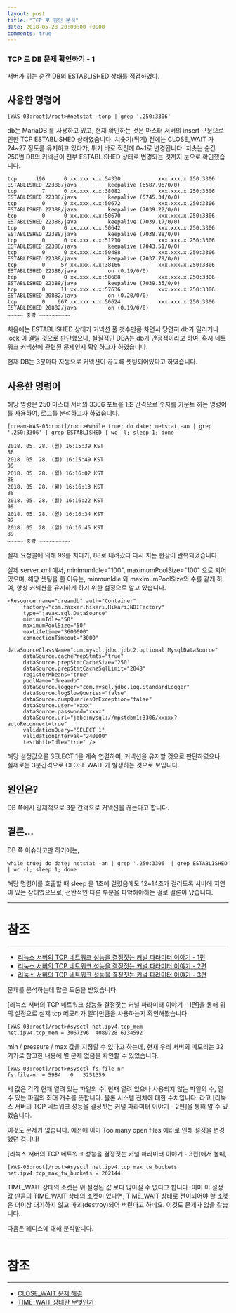 ```yaml
---
layout: post
title: "TCP 로 원인 분석"
date: 2018-05-28 20:00:00 +0900
comments: true
---
```


### TCP 로 DB 문제 확인하기 - 1

서버가 튀는 순간 DB의 ESTABLISHED 상태를 점검하였다.

사용한 명령어
---
```
[WAS-03:root]/root>#netstat -tonp | grep '.250:3306'
```

db는 MariaDB 를 사용하고 있고, 현재 확인하는 것은 마스터 서버의 insert 구문으로 인한  TCP  ESTABLISHED 상태였습니다.
치솟기(뒤기) 전에는 CLOSE_WAIT 가 24~27 정도를 유지하고 있다가, 튀기 바로 직전에 0~1로 변경됩니다.
치솟는 순간 250번 DB의 커넥션이 전부 ESTABLISHED 상태로 변경되는 것까지 눈으로 확인했습니다.

```
tcp      196      0 xx.xxx.x.x:54330            xxx.xxx.x.250:3306          ESTABLISHED 22388/java          keepalive (6587.96/0/0)
tcp        7      0 xx.xxx.x.x:38082            xxx.xxx.x.250:3306          ESTABLISHED 22388/java          keepalive (5745.34/0/0)
tcp        0      0 xx.xxx.x.x:50672            xxx.xxx.x.250:3306          ESTABLISHED 22388/java          keepalive (7039.22/0/0)
tcp        0      0 xx.xxx.x.x:50670            xxx.xxx.x.250:3306          ESTABLISHED 22388/java          keepalive (7039.17/0/0)
tcp        0      0 xx.xxx.x.x:50642            xxx.xxx.x.250:3306          ESTABLISHED 22388/java          keepalive (7038.88/0/0)
tcp        0      0 xx.xxx.x.x:51210            xxx.xxx.x.250:3306          ESTABLISHED 22388/java          keepalive (7043.51/0/0)
tcp        0      0 xx.xxx.x.x:50488            xxx.xxx.x.250:3306          ESTABLISHED 22388/java          keepalive (7037.79/0/0)
tcp        0     57 xx.xxx.x.x:38166            xxx.xxx.x.250:3306          ESTABLISHED 22388/java          on (0.19/0/0)
tcp        0      0 xx.xxx.x.x:50688            xxx.xxx.x.250:3306          ESTABLISHED 22388/java          keepalive (7039.35/0/0)
tcp        0     11 xx.xxx.x.x:57636            xxx.xxx.x.250:3306          ESTABLISHED 20882/java          on (0.20/0/0)
tcp        0    667 xx.xxx.x.x:56624            xxx.xxx.x.250:3306          ESTABLISHED 20882/java          on (0.19/0/0)
~~~~~ 중략 ~~~~~~~~~~
```

처음에는 ESTABLISHED 상태가 커넥션 풀 갯수만큼 차면서 당연히 db가 밀리거나 lock 이 걸릴 것으로 판단했으나,
실질적인 DBA는 db가 안정적이라고 하여, 혹시 네트워크 커넥션에 관련된 문제인지 확인하고자 하였습니다.

현재 DB는 3분마다 자동으로 커넥션이 끊도록 셋팅되어있다고 하였습니다.

사용한 명령어
---
해당 명령은 250 마스터 서버의 3306 포트를 1초 간격으로 숫자를 카운트 하는 명령어를 사용하여,
로그를 분석하고자 하였습니다.

```aidl
[dream-WAS-03:root]/root>#while true; do date; netstat -an | grep '.250:3306' | grep ESTABLISHED | wc -l; sleep 1; done
```


```
2018. 05. 28. (월) 16:15:39 KST
88
2018. 05. 28. (월) 16:15:49 KST
99
2018. 05. 28. (월) 16:16:02 KST
88
2018. 05. 28. (월) 16:16:13 KST
88
2018. 05. 28. (월) 16:16:22 KST
99
2018. 05. 28. (월) 16:16:34 KST
97
2018. 05. 28. (월) 16:16:45 KST
89
~~~~~ 중략 ~~~~~~~~~~
```

실제 요청콜에 의해 99를 치다가, 88로 내려갔다 다시 치는 현상이 반복되었습니다.

실제 server.xml 에서, minimumIdle="100", maximumPoolSize="100" 으로 되어있으며, 해당 셋팅을 한 이유는,
minmunIdle 와 maximumPoolSize의 수를 같게 하여, 항상 커넥션을 유지하게 하기 위한 설정으로 알고 있습니다.

```
<Resource name="dreamdb" auth="Container"
     factory="com.zaxxer.hikari.HikariJNDIFactory"
     type="javax.sql.DataSource"
     minimumIdle="50"
     maximumPoolSize="50"
     maxLifetime="3600000"
     connectionTimeout="3000"
     dataSourceClassName="com.mysql.jdbc.jdbc2.optional.MysqlDataSource"
     dataSource.cachePrepStmts="true"
     dataSource.prepStmtCacheSize="250"
     dataSource.prepStmtCacheSqlLimit="2048"
     registerMbeans="true"
     poolName="dreamdb"
     dataSource.logger="com.mysql.jdbc.log.StandardLogger"
     dataSource.logSlowQueries="false"
     dataSource.dumpQueriesOnException="false"
     dataSource.user="xxxx"
     dataSource.password="xxxx"
     dataSource.url="jdbc:mysql://mpstdbm1:3306/xxxxx?autoReconnect=true"
     validationQuery="SELECT 1"
     validationInterval="240000"
     testWhileIdle="true" />
```
해당 설정값으론 SELECT 1을 계속 연결하여, 커넥션을 유지할 것으로 판단하였으나,
실제로는 3분간격으로 CLOSE WAIT 가 발생하는 것으로 보입니다.




원인은?
---
DB 쪽에서 강제적으로 3분 간격으로 커넥션을 끊는다고 합니다.

결론...
---

DB 쪽 이슈라고만 하기에는,
```
while true; do date; netstat -an | grep '.250:3306' | grep ESTABLISHED | wc -l; sleep 1; done
```
해당 명령어를 호출할 때 sleep 을 1초에 걸렸음에도 12~14초가 걸리도록 서버에 지연이 있는 상태였으므로,
전반적인 다른 부분을 파악해야하는 걸로 결론이 났습니다.

-----
# 참조
-----

* [리눅스 서버의 TCP 네트워크 성능을 결정짓는 커널 파라미터 이야기 - 1편](http://meetup.toast.com/posts/53)
* [리눅스 서버의 TCP 네트워크 성능을 결정짓는 커널 파라미터 이야기 - 2편](http://meetup.toast.com/posts/54)
* [리눅스 서버의 TCP 네트워크 성능을 결정짓는 커널 파라미터 이야기 - 3편](http://meetup.toast.com/posts/55)


문제를 분석하는데 많은 도움을 받았습니다.

[리눅스 서버의 TCP 네트워크 성능을 결정짓는 커널 파라미터 이야기 - 1편]을 통해 위의 설정으로 실제 tcp 메모리가 얼마만큼을 사용하는지 확인해봤습니다.

```
[WAS-03:root]/root>#sysctl net.ipv4.tcp_mem
net.ipv4.tcp_mem = 3067296	4089728	6134592
```

min / pressure / max 값을 지정할 수 있다고 하는데, 현재 우리 서버의 메모리는 32기가로 참고한 내용에 별 문제 없음을 확인할 수 있었습니다.

```
[WAS-03:root]/root>#sysctl fs.file-nr
fs.file-nr = 5984	0	3251359
```
세 값은 각각 현재 열려 있는 파일의 수, 현재 열려 있으나 사용되지 않는 파일의 수, 열 수 있는 파일의 최대 개수를 뜻합니다.
물론 시스템 전체에 대한 수치입니다. 라고 [리눅스 서버의 TCP 네트워크 성능을 결정짓는 커널 파라미터 이야기 - 2편]을 통해 알 수 있었습니다.

이것도 문제가 없습니다. 예전에 이미 Too many open files 에러로 인해 설정을 변경했던 겁니다!


[리눅스 서버의 TCP 네트워크 성능을 결정짓는 커널 파라미터 이야기 - 3편]에서 볼때,
```
[WAS-03:root]/root>#sysctl net.ipv4.tcp_max_tw_buckets
net.ipv4.tcp_max_tw_buckets = 262144
```
TIME_WAIT 상태의 소켓은 위 설정된 값 보다 많아질 수 없다고 합니다.
이미 이 설정값 만큼의 TIME_WAIT 상태의 소켓이 있다면, TIME_WAIT 상태로 전이되어야 할 소켓은 더이상 대기하지 않고 파괴(destroy)되어 버린다고 하네요.
이것도 문제가 없을 같습니다.  

다음은 레디스에 대해 분석합니다.


-----
# 참조
-----

* [CLOSE_WAIT 문제 해결](http://docs.likejazz.com/close-wait/)
* [TIME_WAIT 상태란 무엇인가](http://docs.likejazz.com/time-wait/)
